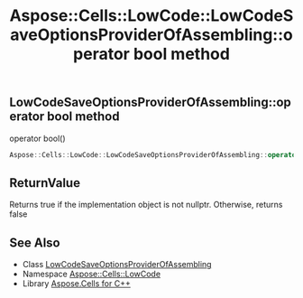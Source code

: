 ﻿---
title: Aspose::Cells::LowCode::LowCodeSaveOptionsProviderOfAssembling::operator bool method
linktitle: operator bool
second_title: Aspose.Cells for C++ API Reference
description: 'Aspose::Cells::LowCode::LowCodeSaveOptionsProviderOfAssembling::operator bool method. operator bool() in C++.'
type: docs
weight: 400
url: /cpp/aspose.cells.lowcode/lowcodesaveoptionsproviderofassembling/operator_bool/
---
## LowCodeSaveOptionsProviderOfAssembling::operator bool method


operator bool()

```cpp
Aspose::Cells::LowCode::LowCodeSaveOptionsProviderOfAssembling::operator bool() const
```


## ReturnValue

Returns true if the implementation object is not nullptr. Otherwise, returns false

## See Also

* Class [LowCodeSaveOptionsProviderOfAssembling](../)
* Namespace [Aspose::Cells::LowCode](../../)
* Library [Aspose.Cells for C++](../../../)
